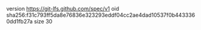 version https://git-lfs.github.com/spec/v1
oid sha256:f31c793ff5da8e76836e323293eddf04cc2ae4dad10537f0b4433360dd1fb27a
size 30
